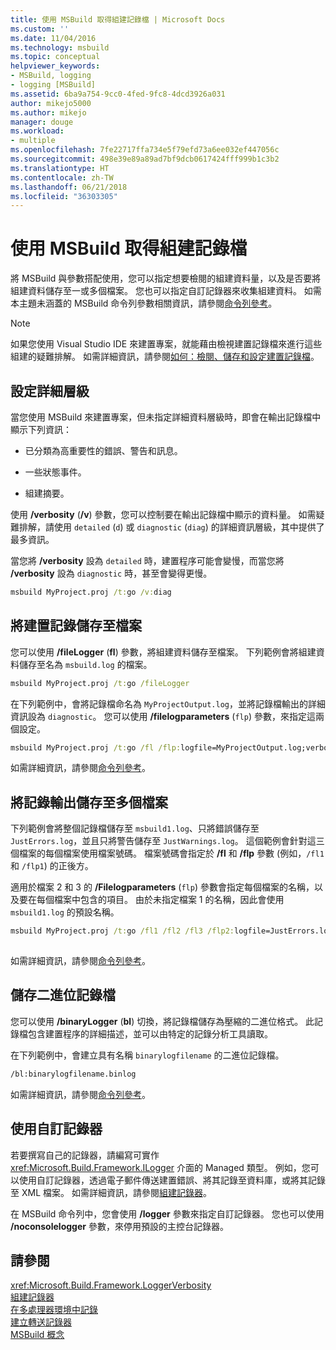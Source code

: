 ```yaml
---
title: 使用 MSBuild 取得組建記錄檔 | Microsoft Docs
ms.custom: ''
ms.date: 11/04/2016
ms.technology: msbuild
ms.topic: conceptual
helpviewer_keywords:
- MSBuild, logging
- logging [MSBuild]
ms.assetid: 6ba9a754-9cc0-4fed-9fc8-4dcd3926a031
author: mikejo5000
ms.author: mikejo
manager: douge
ms.workload:
- multiple
ms.openlocfilehash: 7fe22717ffa734e5f79efd73a6ee032ef447056c
ms.sourcegitcommit: 498e39e89a89ad7bf9dcb0617424fff999b1c3b2
ms.translationtype: HT
ms.contentlocale: zh-TW
ms.lasthandoff: 06/21/2018
ms.locfileid: "36303305"
---
```

# <a name="obtaining-build-logs-with-msbuild"></a>使用 MSBuild 取得組建記錄檔
將 MSBuild 與參數搭配使用，您可以指定想要檢閱的組建資料量，以及是否要將組建資料儲存至一或多個檔案。 您也可以指定自訂記錄器來收集組建資料。 如需本主題未涵蓋的 MSBuild 命令列參數相關資訊，請參閱[命令列參考](../msbuild/msbuild-command-line-reference.md)。  
  
> [!NOTE]
>  如果您使用 Visual Studio IDE 來建置專案，就能藉由檢視建置記錄檔來進行這些組建的疑難排解。 如需詳細資訊，請參閱[如何：檢閱、儲存和設定建置記錄檔](../ide/how-to-view-save-and-configure-build-log-files.md)。  
  
## <a name="setting-the-level-of-detail"></a>設定詳細層級  
 當您使用 MSBuild 來建置專案，但未指定詳細資料層級時，即會在輸出記錄檔中顯示下列資訊：  
  
-   已分類為高重要性的錯誤、警告和訊息。  
  
-   一些狀態事件。  
  
-   組建摘要。  
  
 使用 **/verbosity** (**/v**) 參數，您可以控制要在輸出記錄檔中顯示的資料量。 如需疑難排解，請使用 `detailed` (`d`) 或 `diagnostic` (`diag`) 的詳細資訊層級，其中提供了最多資訊。  
  
 當您將 **/verbosity** 設為 `detailed` 時，建置程序可能會變慢，而當您將 **/verbosity** 設為 `diagnostic` 時，甚至會變得更慢。  
  
```cmd  
msbuild MyProject.proj /t:go /v:diag  
```  

## <a name="saving-the-build-log-to-a-file"></a>將建置記錄儲存至檔案  
 您可以使用 **/fileLogger** (**fl**) 參數，將組建資料儲存至檔案。 下列範例會將組建資料儲存至名為 `msbuild.log` 的檔案。  
  
```cmd  
msbuild MyProject.proj /t:go /fileLogger  
```  
  
 在下列範例中，會將記錄檔命名為 `MyProjectOutput.log`，並將記錄檔輸出的詳細資訊設為 `diagnostic`。 您可以使用 **/filelogparameters** (`flp`) 參數，來指定這兩個設定。  
  
```cmd  
msbuild MyProject.proj /t:go /fl /flp:logfile=MyProjectOutput.log;verbosity=diagnostic  
```  
  
 如需詳細資訊，請參閱[命令列參考](../msbuild/msbuild-command-line-reference.md)。  
  
## <a name="saving-the-log-output-to-multiple-files"></a>將記錄輸出儲存至多個檔案  
 下列範例會將整個記錄檔儲存至 `msbuild1.log`、只將錯誤儲存至 `JustErrors.log`，並且只將警告儲存至 `JustWarnings.log`。 這個範例會針對這三個檔案的每個檔案使用檔案號碼。 檔案號碼會指定於 **/fl** 和 **/flp** 參數 (例如，`/fl1` 和 `/flp1`) 的正後方。  
  
 適用於檔案 2 和 3 的 **/Filelogparameters** (`flp`) 參數會指定每個檔案的名稱，以及要在每個檔案中包含的項目。 由於未指定檔案 1 的名稱，因此會使用 `msbuild1.log` 的預設名稱。  
  
```cmd  
msbuild MyProject.proj /t:go /fl1 /fl2 /fl3 /flp2:logfile=JustErrors.log;errorsonly /flp3:logfile=JustWarnings.log;warningsonly  
  
```  
  
 如需詳細資訊，請參閱[命令列參考](../msbuild/msbuild-command-line-reference.md)。  

## <a name="saving-a-binary-log"></a>儲存二進位記錄檔

您可以使用 **/binaryLogger** (**bl**) 切換，將記錄檔儲存為壓縮的二進位格式。 此記錄檔包含建置程序的詳細描述，並可以由特定的記錄分析工具讀取。

在下列範例中，會建立具有名稱 `binarylogfilename` 的二進位記錄檔。

```cmd  
/bl:binarylogfilename.binlog
``` 
 
如需詳細資訊，請參閱[命令列參考](../msbuild/msbuild-command-line-reference.md)。  

## <a name="using-a-custom-logger"></a>使用自訂記錄器  
 若要撰寫自己的記錄器，請編寫可實作 <xref:Microsoft.Build.Framework.ILogger> 介面的 Managed 類型。 例如，您可以使用自訂記錄器，透過電子郵件傳送建置錯誤、將其記錄至資料庫，或將其記錄至 XML 檔案。 如需詳細資訊，請參閱[組建記錄器](../msbuild/build-loggers.md)。  
  
 在 MSBuild 命令列中，您會使用 **/logger** 參數來指定自訂記錄器。 您也可以使用 **/noconsolelogger** 參數，來停用預設的主控台記錄器。  
  
## <a name="see-also"></a>請參閱  
 <xref:Microsoft.Build.Framework.LoggerVerbosity>   
 [組建記錄器](../msbuild/build-loggers.md)   
 [在多處理器環境中記錄](../msbuild/logging-in-a-multi-processor-environment.md)   
 [建立轉送記錄器](../msbuild/creating-forwarding-loggers.md)   
 [MSBuild 概念](../msbuild/msbuild-concepts.md)